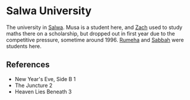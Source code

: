 # Salwa University
The university in [Salwa](Location/Salwa.md). Musa is a student here, and [Zach](Person/Zach.md) used to study maths there on a scholarship, but dropped out in first year due to the competitive pressure, sometime around 1996. [Rumeha](Person/Rumeha.md) and [Sabbah](Person/Sabbah.md) were students here.

## References
- New Year's Eve, Side B 1
- The Juncture 2
- Heaven Lies Beneath 3
